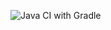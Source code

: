 ![Java CI with Gradle](https://github.com/FatecSJC-PI-Time10/back-chat-app/workflows/Java%20CI%20with%20Gradle/badge.svg?branch=feature%2Fmessages)
